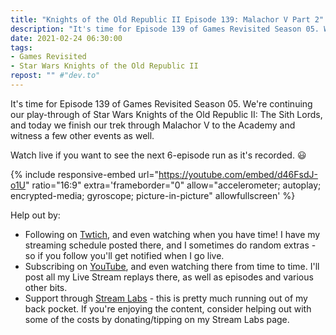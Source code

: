 ```yaml
---
title: "Knights of the Old Republic II Episode 139: Malachor V Part 2"
description: "It's time for Episode 139 of Games Revisited Season 05. We're continuing our play-through of Star Wars Knights of the Old Republic II: The Sith Lords, and today we finish our trek through Malachor V to the Academy and witness a few other events as well."
date: 2021-02-24 06:30:00
tags:
- Games Revisited
- Star Wars Knights of the Old Republic II
repost: "" #"dev.to"
---
```


It's time for Episode 139 of Games Revisited Season 05. We're continuing our play-through of Star Wars Knights of the Old Republic II: The Sith Lords, and today we finish our trek through Malachor V to the Academy and witness a few other events as well.

Watch live if you want to see the next 6-episode run as it's recorded. :smiley:
<!--more-->

{% include responsive-embed url="https://youtube.com/embed/d46FsdJ-o1U" ratio="16:9" extra='frameborder="0" allow="accelerometer; autoplay; encrypted-media; gyroscope; picture-in-picture" allowfullscreen' %}

Help out by:
 * Following on [Twtich](https://twitch.tv/AnonJr_Live), and even watching when you have time! I have my streaming schedule posted there, and I sometimes do random extras - so if you follow you'll get notified when I go live.
 * Subscribing on [YouTube](http://www.youtube.com/channel/UCXafqhKHbkSUIrq0LAuu0tw), and even watching there from time to time. I'll post all my Live Stream replays there, as well as episodes and various other bits.
 * Support through [Stream Labs](https://streamlabs.com/anonjr_live) - this is pretty much running out of my back pocket. If you're enjoying the content, consider helping out with some of the costs by donating/tipping on my Stream Labs page.